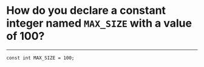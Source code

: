 # How do you declare a constant integer named `MAX_SIZE` with a value of 100?

---

`const int MAX_SIZE = 100;`